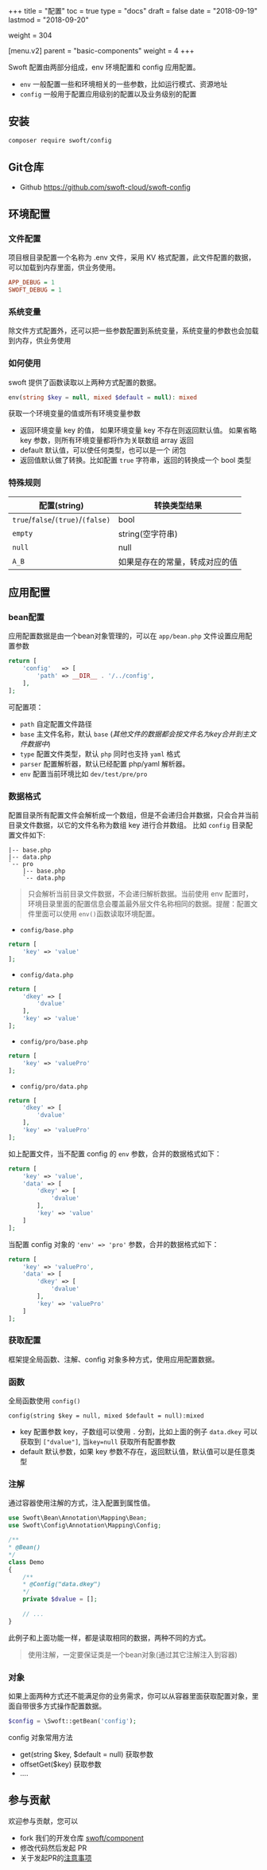 +++
title = "配置"
toc = true
type = "docs"
draft = false
date = "2018-09-19"
lastmod = "2018-09-20"

weight = 304

[menu.v2]
  parent = "basic-components"
  weight = 4
+++


Swoft 配置由两部分组成，env 环境配置和 config 应用配置。

- `env` 一般配置一些和环境相关的一些参数，比如运行模式、资源地址
- `config` 一般用于配置应用级别的配置以及业务级别的配置

## 安装

```bash
composer require swoft/config
```

## Git仓库

- Github https://github.com/swoft-cloud/swoft-config


## 环境配置

### 文件配置

项目根目录配置一个名称为 .env 文件，采用 KV 格式配置，此文件配置的数据，可以加载到内存里面，供业务使用。

```ini
APP_DEBUG = 1
SWOFT_DEBUG = 1
```

### 系统变量

除文件方式配置外，还可以把一些参数配置到系统变量，系统变量的参数也会加载到内存，供业务使用


### 如何使用

swoft 提供了函数读取以上两种方式配置的数据。

```php
env(string $key = null, mixed $default = null): mixed
```

获取一个环境变量的值或所有环境变量参数

- 返回环境变量 key 的值， 如果环境变量 key 不存在则返回默认值。 如果省略 key 参数，则所有环境变量都将作为关联数组 array 返回
- default 默认值，可以使任何类型，也可以是一个 闭包
- 返回值默认做了转换。比如配置 `true` 字符串，返回的转换成一个 bool 类型

### 特殊规则

| 配置(string) | 转换类型结果 |
| ------ | ------ | 
| `true`/`false`/`(true)`/`(false)` | bool | 
|`empty`|string(空字符串)|
|`null`| null|
|`A_B`|如果是存在的常量，转成对应的值|


## 应用配置

### bean配置

应用配置数据是由一个bean对象管理的，可以在 `app/bean.php` 文件设置应用配置参数

```php
return [
    'config'   => [
        'path' => __DIR__ . '/../config',
    ],
];
```

可配置项：

- `path` 自定配置文件路径
- `base` 主文件名称，默认 `base` (_其他文件的数据都会按文件名为key合并到主文件数据中_)
- `type` 配置文件类型，默认 `php` 同时也支持 `yaml` 格式
- `parser` 配置解析器，默认已经配置 php/yaml 解析器。
- `env` 配置当前环境比如 `dev/test/pre/pro`

### 数据格式

配置目录所有配置文件会解析成一个数组，但是不会递归合并数据，只会合并当前目录文件数据，以它的文件名称为数组 key 进行合并数组。
比如 `config` 目录配置文件如下:

```
|-- base.php
|-- data.php
`-- pro
    |-- base.php
    `-- data.php
```

> 只会解析当前目录文件数据，不会递归解析数据。当前使用 env 配置时，环境目录里面的配置信息会覆盖最外层文件名称相同的数据。提醒：配置文件里面可以使用 `env()`函数读取环境配置。

- `config/base.php`

```php
return [
    'key' => 'value'
];
```

- `config/data.php`

```php
return [
    'dkey' => [
        'dvalue'
    ],
    'key' => 'value'
];
```

- `config/pro/base.php`

```php
return [
    'key' => 'valuePro'
];
```

- `config/pro/data.php`

```php
return [
    'dkey' => [
        'dvalue'
    ],
    'key' => 'valuePro'
];
```

如上配置文件，当不配置 config 的 `env` 参数，合并的数据格式如下：

```php
return [
    'key' => 'value',
    'data' => [
        'dkey' => [
            'dvalue'
        ],
        'key' => 'value'
    ]
];
```

当配置 config 对象的  `'env' => 'pro'` 参数，合并的数据格式如下：

```php
return [
    'key' => 'valuePro',
    'data' => [
        'dkey' => [
            'dvalue'
        ],
        'key' => 'valuePro'
    ]
];
```


### 获取配置

框架提全局函数、注解、config 对象多种方式，使用应用配置数据。

### 函数

全局函数使用 `config()`
```
config(string $key = null, mixed $default = null):mixed
```

- key 配置参数 key，子数组可以使用 `.` 分割，比如上面的例子 `data.dkey` 可以获取到 `["dvalue"]`, 当`key=null` 获取所有配置参数
- default 默认参数，如果 key 参数不存在，返回默认值，默认值可以是任意类型

### 注解

通过容器使用注解的方式，注入配置到属性值。

```php
use Swoft\Bean\Annotation\Mapping\Bean;
use Swoft\Config\Annotation\Mapping\Config;

/**
* @Bean()
*/
class Demo
{
    /**
    * @Config("data.dkey")
    */
    private $dvalue = [];
    
    // ...
}
```

此例子和上面功能一样，都是读取相同的数据，两种不同的方式。

> 使用注解，一定要保证类是一个bean对象(通过其它注解注入到容器)

### 对象

如果上面两种方式还不能满足你的业务需求，你可以从容器里面获取配置对象，里面自带很多方式操作配置数据。

```php
$config = \Swoft::getBean('config');
```

config 对象常用方法

- get(string $key, $default = null) 获取参数
- offsetGet($key) 获取参数
- ....


## 参与贡献

欢迎参与贡献，您可以

- fork 我们的开发仓库 [swoft/component](https://github.com/swoft-cloud/swoft-component)
- 修改代码然后发起 PR
- 关于发起PR的[注意事项](https://github.com/swoft-cloud/swoft/issues/829)
